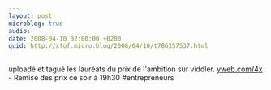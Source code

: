 ```yaml
---
layout: post
microblog: true
audio: 
date: 2008-04-10 02:00:00 +0200
guid: http://xtof.micro.blog/2008/04/10/t786357537.html
---
```

uploadé et tagué les lauréats du prix de l'ambition sur viddler. [yweb.com/4x](http://yweb.com/4x) - Remise des prix ce soir à 19h30 #entrepreneurs
